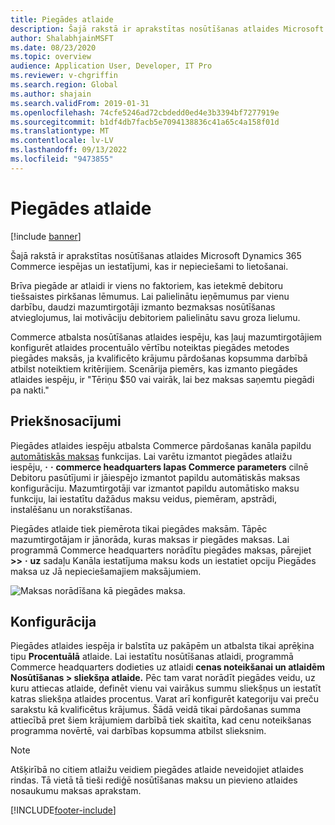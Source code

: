 ```yaml
---
title: Piegādes atlaide
description: Šajā rakstā ir aprakstītas nosūtīšanas atlaides Microsoft Dynamics 365 Commerce iespējas un iestatījumi, kas ir nepieciešami to lietošanai.
author: ShalabhjainMSFT
ms.date: 08/23/2020
ms.topic: overview
audience: Application User, Developer, IT Pro
ms.reviewer: v-chgriffin
ms.search.region: Global
ms.author: shajain
ms.search.validFrom: 2019-01-31
ms.openlocfilehash: 74cfe5246ad72cbdedd0ed4e3b3394bf7277919e
ms.sourcegitcommit: b1df4db7facb5e7094138836c41a65c4a158f01d
ms.translationtype: MT
ms.contentlocale: lv-LV
ms.lasthandoff: 09/13/2022
ms.locfileid: "9473855"
---
```

# <a name="shipping-discount"></a>Piegādes atlaide

[!include [banner](includes/banner.md)]

Šajā rakstā ir aprakstītas nosūtīšanas atlaides Microsoft Dynamics 365 Commerce iespējas un iestatījumi, kas ir nepieciešami to lietošanai.

Brīva piegāde ar atlaidi ir viens no faktoriem, kas ietekmē debitoru tiešsaistes pirkšanas lēmumus. Lai palielinātu ieņēmumus par vienu darbību, daudzi mazumtirgotāji izmanto bezmaksas nosūtīšanas atvieglojumus, lai motivāciju debitoriem palielinātu savu groza lielumu.

Commerce atbalsta nosūtīšanas atlaides iespēju, kas ļauj mazumtirgotājiem konfigurēt atlaides procentuālo vērtību noteiktas piegādes metodes piegādes maksās, ja kvalificēto krājumu pārdošanas kopsumma darbībā atbilst noteiktiem kritērijiem. Scenārija piemērs, kas izmanto piegādes atlaides iespēju, ir "Tēriņu $50 vai vairāk, lai bez maksas saņemtu piegādi pa nakti."

## <a name="prerequisites"></a>Priekšnosacījumi

Piegādes atlaides iespēju atbalsta Commerce pārdošanas kanāla papildu [automātiskās maksas](/dynamics365/unified-operations/retail/omni-auto-charges) funkcijas. Lai varētu izmantot piegādes atlaižu iespēju, **·** **·** **commerce headquarters lapas Commerce parameters** cilnē Debitoru pasūtījumi ir jāiespējo izmantot papildu automātiskās maksas konfigurāciju. Mazumtirgotāji var izmantot papildu automātisko maksu funkciju, lai iestatītu dažādus maksu veidus, piemēram, apstrādi, instalēšanu un norakstīšanas.

Piegādes atlaide tiek piemērota tikai piegādes maksām. Tāpēc mazumtirgotājam ir jānorāda, kuras maksas ir piegādes maksas. Lai programmā Commerce headquarters norādītu piegādes maksas, pārejiet **\>\>** **·** **uz** sadaļu Kanāla iestatījuma maksu kods un iestatiet opciju Piegādes maksa uz Jā nepieciešamajiem maksājumiem.

![Maksas norādīšana kā piegādes maksa.](./media/Specify_shipping_charge.png)

## <a name="configuration"></a>Konfigurācija

Piegādes atlaides iespēja ir balstīta uz pakāpēm un atbalsta tikai aprēķina tipu **Procentuālā** atlaide. Lai iestatītu nosūtīšanas atlaidi, programmā Commerce headquarters dodieties uz atlaidi **cenas noteikšanai un atlaidēm Nosūtīšanas \> sliekšņa atlaide.** Pēc tam varat norādīt piegādes veidu, uz kuru attiecas atlaide, definēt vienu vai vairākus summu sliekšņus un iestatīt katras sliekšņa atlaides procentus. Varat arī konfigurēt kategoriju vai preču sarakstu kā kvalificētus krājumus. Šādā veidā tikai pārdošanas summa attiecībā pret šiem krājumiem darbībā tiek skaitīta, kad cenu noteikšanas programma novērtē, vai darbības kopsumma atbilst slieksnim.

> [!NOTE]
> Atšķirībā no citiem atlaižu veidiem piegādes atlaide neveidojiet atlaides rindas. Tā vietā tā tieši rediģē nosūtīšanas maksu un pievieno atlaides nosaukumu maksas aprakstam.

[!INCLUDE[footer-include](../includes/footer-banner.md)]
